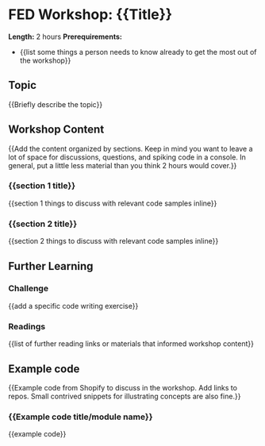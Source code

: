 # FED Workshop: {{Title}}

**Length:** 2 hours
**Prerequirements:**

* {{list some things a person needs to know already to get the most out of the workshop}}

## Topic

{{Briefly describe the topic}}

## Workshop Content

{{Add the content organized by sections. Keep in mind you want to leave a lot of space for discussions, questions, and
spiking code in a console. In general, put a little less material than you think 2 hours would cover.}}

### {{section 1 title}}

{{section 1 things to discuss with relevant code samples inline}}

### {{section 2 title}}

{{section 2 things to discuss with relevant code samples inline}}



## Further Learning

### Challenge

{{add a specific code writing exercise}}

### Readings

{{list of further reading links or materials that informed workshop content}}



## Example code

{{Example code from Shopify to discuss in the workshop. Add links to repos. Small contrived snippets for illustrating concepts are also fine.}}

### {{Example code title/module name}}

{{example code}}
